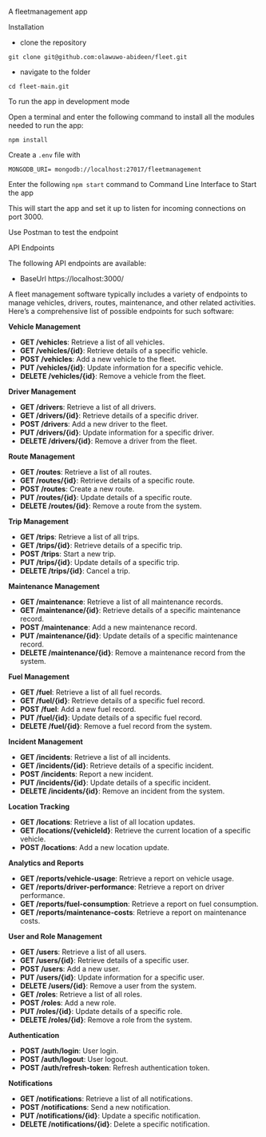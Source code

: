 A fleetmanagement app 


Installation

- clone the repository


`git clone git@github.com:olawuwo-abideen/fleet.git`


- navigate to the folder


`cd fleet-main.git`

To run the app in development mode

Open a terminal and enter the following command to install all the  modules needed to run the app:

`npm install`


Create a `.env` file with

`MONGODB_URI= mongodb://localhost:27017/fleetmanagement`

Enter the following `npm start` command to Command Line Interface to Start the app

This will start the app and set it up to listen for incoming connections on port 3000. 

Use Postman to test the endpoint

API Endpoints

The following API endpoints are available:

- BaseUrl https://localhost:3000/

A fleet management software typically includes a variety of endpoints to manage vehicles, drivers, routes, maintenance, and other related activities. Here’s a comprehensive list of possible endpoints for such software:

**Vehicle Management**

- **GET /vehicles**: Retrieve a list of all vehicles.
- **GET /vehicles/{id}**: Retrieve details of a specific vehicle.
- **POST /vehicles**: Add a new vehicle to the fleet.
- **PUT /vehicles/{id}**: Update information for a specific vehicle.
- **DELETE /vehicles/{id}**: Remove a vehicle from the fleet.

**Driver Management**

- **GET /drivers**: Retrieve a list of all drivers.
- **GET /drivers/{id}**: Retrieve details of a specific driver.
- **POST /drivers**: Add a new driver to the fleet.
- **PUT /drivers/{id}**: Update information for a specific driver.
- **DELETE /drivers/{id}**: Remove a driver from the fleet.

**Route Management**

- **GET /routes**: Retrieve a list of all routes.
- **GET /routes/{id}**: Retrieve details of a specific route.
- **POST /routes**: Create a new route.
- **PUT /routes/{id}**: Update details of a specific route.
- **DELETE /routes/{id}**: Remove a route from the system.

**Trip Management**

- **GET /trips**: Retrieve a list of all trips.
- **GET /trips/{id}**: Retrieve details of a specific trip.
- **POST /trips**: Start a new trip.
- **PUT /trips/{id}**: Update details of a specific trip.
- **DELETE /trips/{id}**: Cancel a trip.

**Maintenance Management**

- **GET /maintenance**: Retrieve a list of all maintenance records.
- **GET /maintenance/{id}**: Retrieve details of a specific maintenance record.
- **POST /maintenance**: Add a new maintenance record.
- **PUT /maintenance/{id}**: Update details of a specific maintenance record.
- **DELETE /maintenance/{id}**: Remove a maintenance record from the system.

**Fuel Management**

- **GET /fuel**: Retrieve a list of all fuel records.
- **GET /fuel/{id}**: Retrieve details of a specific fuel record.
- **POST /fuel**: Add a new fuel record.
- **PUT /fuel/{id}**: Update details of a specific fuel record.
- **DELETE /fuel/{id}**: Remove a fuel record from the system.

**Incident Management**

- **GET /incidents**: Retrieve a list of all incidents.
- **GET /incidents/{id}**: Retrieve details of a specific incident.
- **POST /incidents**: Report a new incident.
- **PUT /incidents/{id}**: Update details of a specific incident.
- **DELETE /incidents/{id}**: Remove an incident from the system.

**Location Tracking**

- **GET /locations**: Retrieve a list of all location updates.
- **GET /locations/{vehicleId}**: Retrieve the current location of a specific vehicle.
- **POST /locations**: Add a new location update.

**Analytics and Reports**

- **GET /reports/vehicle-usage**: Retrieve a report on vehicle usage.
- **GET /reports/driver-performance**: Retrieve a report on driver performance.
- **GET /reports/fuel-consumption**: Retrieve a report on fuel consumption.
- **GET /reports/maintenance-costs**: Retrieve a report on maintenance costs.

**User and Role Management**

- **GET /users**: Retrieve a list of all users.
- **GET /users/{id}**: Retrieve details of a specific user.
- **POST /users**: Add a new user.
- **PUT /users/{id}**: Update information for a specific user.
- **DELETE /users/{id}**: Remove a user from the system.
- **GET /roles**: Retrieve a list of all roles.
- **POST /roles**: Add a new role.
- **PUT /roles/{id}**: Update details of a specific role.
- **DELETE /roles/{id}**: Remove a role from the system.

**Authentication**

- **POST /auth/login**: User login.
- **POST /auth/logout**: User logout.
- **POST /auth/refresh-token**: Refresh authentication token.

**Notifications**

- **GET /notifications**: Retrieve a list of all notifications.
- **POST /notifications**: Send a new notification.
- **PUT /notifications/{id}**: Update a specific notification.
- **DELETE /notifications/{id}**: Delete a specific notification.

